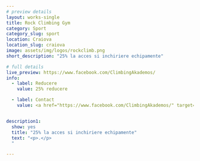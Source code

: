 ```yaml
---
# preview details
layout: works-single
title: Rock Climbing Gym
category: Sport
category_slug: sport
location: Craiova
location_slug: craiova
image: assets/img/logos/rockclimb.png
short_description: "25% la acces si inchiriere echipamente"

# full details
live_preview: https://www.facebook.com/ClimbingAkademos/
info:
  - label: Reducere
    value: 25% reducere

  - label: Contact
    value: <a href="https://www.facebook.com/ClimbingAkademos/" target="_blank">Website</a>


description1:
  show: yes
  title: "25% la acces si inchiriere echipamente"
  text: "<p>.</p>
  "

---
```


